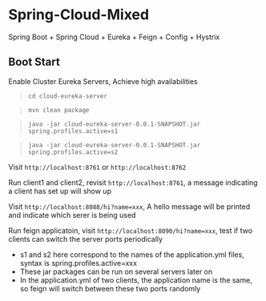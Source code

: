 # Spring-Cloud-Mixed
Spring Boot + Spring Cloud + Eureka + Feign + Config + Hystrix

## Boot Start
Enable Cluster Eureka Servers, Achieve high availabilities
> `cd cloud-eureka-server`

> `mvn clean package`

> `java -jar cloud-eureka-server-0.0.1-SNAPSHOT.jar spring.profiles.active=s1`

> `java -jar cloud-eureka-server-0.0.1-SNAPSHOT.jar spring.profiles.active=s2`

Visit `http://localhost:8761` or `http://localhost:8762`

Run client1 and client2, revisit `http://localhost:8761`, a message indicating a client has set up will show up

Visit `http://localhost:8088/hi?name=xxx`, A hello message will be printed and indicate which serer is being used

Run feign applicatoin, visit `http://localhost:8090/hi?name=xxx`, test if two clients can switch the server ports periodically

* s1 and s2 here correspond to the names of the application.yml files, syntax is spring.profiles.active=xxx
* These jar packages can be run on several servers later on
* In the application.yml of two clients, the application name is the same, so feign will switch between these two ports randomly

